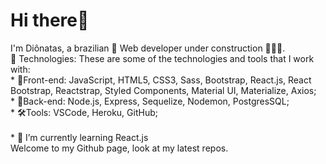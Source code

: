 <h1>Hi there👋</h1>
I'm Diônatas, a brazilian 🔰 Web developer under construction 👨🏼‍💻.<br />
🤖 Technologies: These are some of the technologies and tools that I work with: <br />
* 🎨Front-end: JavaScript, HTML5, CSS3, Sass, Bootstrap, React.js, React Bootstrap, Reactstrap, Styled Components, Material UI, Materialize, Axios;<br />
* 🎲Back-end: Node.js, Express, Sequelize, Nodemon, PostgresSQL;<br />
* 🛠Tools: VSCode, Heroku, GitHub;<br /><br />
* 🌱 I’m currently learning React.js<br />
Welcome to my Github page, look at my latest repos.
